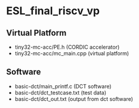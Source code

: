 # ESL_final_riscv_vp
## Virtual Platform
- tiny32-mc-acc/PE.h (CORDIC accelerator) <br>
- tiny32-mc-acc/mc_main.cpp (virtual platform) <br>
## Software
- basic-dct/main_printf.c (DCT software)
- basic-dct/dct_testcase.txt (test data)
- basic-dct/dct_out.txt (output from dct software)
